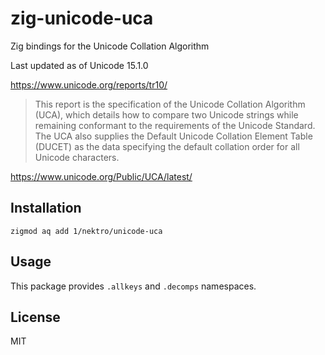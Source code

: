 # zig-unicode-uca

Zig bindings for the Unicode Collation Algorithm

Last updated as of Unicode 15.1.0

https://www.unicode.org/reports/tr10/

> This report is the specification of the Unicode Collation Algorithm (UCA), which details how to compare two Unicode strings while remaining conformant to the requirements of the Unicode Standard. The UCA also supplies the Default Unicode Collation Element Table (DUCET) as the data specifying the default collation order for all Unicode characters.

https://www.unicode.org/Public/UCA/latest/

## Installation
```
zigmod aq add 1/nektro/unicode-uca
```

## Usage
This package provides `.allkeys` and `.decomps` namespaces.

## License
MIT
